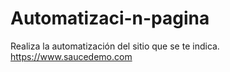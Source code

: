 # Automatizaci-n-pagina
Realiza la automatización del sitio que se te indica.  https://www.saucedemo.com
